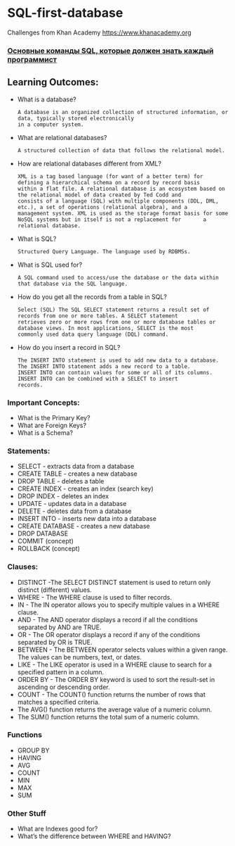 # SQL-first-database
Challenges from Khan Academy https://www.khanacademy.org

### [Основные команды SQL, которые должен знать каждый программист](https://tproger.ru/translations/sql-recap/)

## Learning Outcomes:
- What is a database?

      A database is an organized collection of structured information, or data, typically stored electronically 
      in a computer system.
- What are relational databases?

      A structured collection of data that follows the relational model.
- How are relational databases different from XML?

      XML is a tag based language (for want of a better term) for defining a hierarchical schema on a record by record basis         within a flat file. A relational database is an ecosystem based on the relational model of data created by Ted Codd and         consists of a language (SQL) with multiple components (DDL, DML, etc.), a set of operations (relational algebra), and a         management system. XML is used as the storage format basis for some NoSQL systems but in itself is not a replacement for       a relational database.

- What is SQL?

      Structured Query Language. The language used by RDBMSs.
- What is SQL used for?

      A SQL command used to access/use the database or the data within that database via the SQL language.
- How do you get all the records from a table in SQL?
      
      Select (SQL) The SQL SELECT statement returns a result set of records from one or more tables. A SELECT statement               retrieves zero or more rows from one or more database tables or database views. In most applications, SELECT is the most       commonly used data query language (DQL) command.
- How do you insert a record in SQL?
 
      The INSERT INTO statement is used to add new data to a database. The INSERT INTO statement adds a new record to a table.       INSERT INTO can contain values for some or all of its columns. INSERT INTO can be combined with a SELECT to insert              records.
      
      
      
### Important Concepts:
- What is the Primary Key?
- What are Foreign Keys?
- What is a Schema?

### Statements:
- SELECT  - extracts data from a database
- CREATE TABLE  - creates a new database
- DROP TABLE - deletes a table
- CREATE INDEX  - creates an index (search key)
- DROP INDEX  - deletes an index
- UPDATE - updates data in a database
- DELETE - deletes data from a database
- INSERT INTO - inserts new data into a database
- CREATE DATABASE  - creates a new database
- DROP DATABASE
- COMMIT (concept)
- ROLLBACK (concept)

### Clauses:
- DISTINCT -The SELECT DISTINCT statement is used to return only distinct (different) values.
- WHERE - The WHERE clause is used to filter records.
- IN - The IN operator allows you to specify multiple values in a WHERE clause.
- AND - The AND operator displays a record if all the conditions separated by AND are TRUE.
- OR - The OR operator displays a record if any of the conditions separated by OR is TRUE.
- BETWEEN - The BETWEEN operator selects values within a given range. The values can be numbers, text, or dates.
- LIKE - The LIKE operator is used in a WHERE clause to search for a specified pattern in a column.
- ORDER BY - The ORDER BY keyword is used to sort the result-set in ascending or descending order.
- COUNT - The COUNT() function returns the number of rows that matches a specified criteria.
- The AVG() function returns the average value of a numeric column.
- The SUM() function returns the total sum of a numeric column.

### Functions
- GROUP BY
- HAVING
- AVG
- COUNT
- MIN
- MAX
- SUM


### Other Stuff
- What are Indexes good for?
- What’s the difference between WHERE and HAVING?
